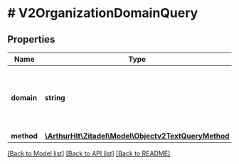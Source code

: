 # # V2OrganizationDomainQuery

## Properties

Name | Type | Description | Notes
------------ | ------------- | ------------- | -------------
**domain** | **string** | Domain used in organization, not necessary primary domain. |
**method** | [**\ArthurHlt\Zitadel\Model\Objectv2TextQueryMethod**](Objectv2TextQueryMethod.md) |  | [optional]

[[Back to Model list]](../../README.md#models) [[Back to API list]](../../README.md#endpoints) [[Back to README]](../../README.md)
